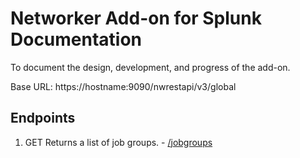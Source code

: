 # Networker Add-on for Splunk Documentation

To document the design, development, and progress of the add-on. 

Base URL: https://hostname:9090/nwrestapi/v3/global

## Endpoints

1. GET Returns a list of job groups. - [/jobgroups](./docs/jobgroups.md)